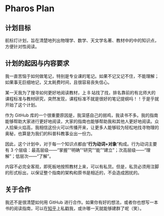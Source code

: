 # Pharos Plan

## 计划目标

航标灯计划，旨在清楚地列出物理学、数学、天文学名著、教材中的中的知识点，方便针对性阅读。

## 计划的起因与内容要求

我一直苦恼于如何做笔记，特别是专业课的笔记。如果不记又记不住，不能理解；如果事无巨细地记，又太耗费时间，且很容易丧失信心。

某一天我为了搜寻如何更好地阅读教材，上 B 站找了找，排名靠前的有北师大的课程标准与教材研究，突然发现，课程标准不就是很好的笔记提纲吗！！于是乎就开始了这个计划。

作为 GitHub 库的一个很重要原因是，我深感自己的弱鸡，我读书不多。我的指南能够帮助大家进行更好地阅读，大家的指南也能够帮助我和其他人更好地阅读。众人拾柴火焰高，我相信这份火可以传播开来，让更多人能够较为轻松地找寻物理的奥秘，也算是为我们的科普科教事业出一份力。

因此，这个计划中，对于每一个知识点都由“**行为动词+对象**”构成。行为动词主要有 3 个层级：最高层级——“掌握”“明确”“研究”“能”“建立”；次高层级——“理解”；低层次——“了解”。

内容不必完全客观，即死板地按照教材上来，可以有私货。但是，私货必须用注脚的形式标出，以保证整个指南的架构和原书是相近的，不会造成困扰的。

## 关于合作

我还不是很清楚如何用 GitHub 进行合作。如果你有好的想法，或者你也想写一本书的阅读指南，可以在[知乎](https://www.zhihu.com/people/Aundy)上私戳我，或许哪一天就能够建群了呢（笑）。
